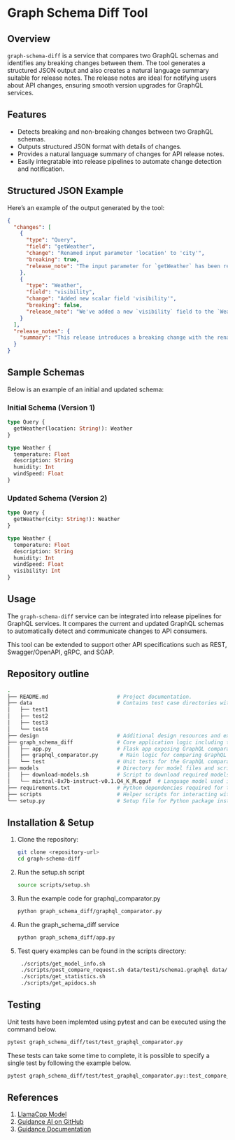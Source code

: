 
# Graph Schema Diff Tool

## Overview

`graph-schema-diff` is a service that compares two GraphQL schemas and identifies any breaking changes between them. The tool generates a structured JSON output and also creates a natural language summary suitable for release notes. The release notes are ideal for notifying users about API changes, ensuring smooth version upgrades for GraphQL services.

## Features

- Detects breaking and non-breaking changes between two GraphQL schemas.
- Outputs structured JSON format with details of changes.
- Provides a natural language summary of changes for API release notes.
- Easily integratable into release pipelines to automate change detection and notification.

## Structured JSON Example

Here’s an example of the output generated by the tool:

```json
{
  "changes": [
    {
      "type": "Query",
      "field": "getWeather",
      "change": "Renamed input parameter 'location' to 'city'",
      "breaking": true,
      "release_note": "The input parameter for `getWeather` has been renamed from `location` to `city`. This is a breaking change, so make sure to update any queries that use `location` to `city`."
    },
    {
      "type": "Weather",
      "field": "visibility",
      "change": "Added new scalar field 'visibility'",
      "breaking": false,
      "release_note": "We've added a new `visibility` field to the `Weather` type. You can now get visibility information in your weather queries without modifying existing ones. This is a non-breaking change."
    }
  ],
  "release_notes": {
    "summary": "This release introduces a breaking change with the renaming of the `location` parameter to `city` in the `getWeather` query, and a non-breaking enhancement with the addition of a new `visibility` field in the `Weather` type."
  }
}
```

## Sample Schemas

Below is an example of an initial and updated schema:

### Initial Schema (Version 1)

```graphql
type Query {
  getWeather(location: String!): Weather
}

type Weather {
  temperature: Float
  description: String
  humidity: Int
  windSpeed: Float
}
```

### Updated Schema (Version 2)

```graphql
type Query {
  getWeather(city: String!): Weather
}

type Weather {
  temperature: Float
  description: String
  humidity: Int
  windSpeed: Float
  visibility: Int
}
```

## Usage

The `graph-schema-diff` service can be integrated into release pipelines for GraphQL services. It compares the current and updated GraphQL schemas to automatically detect and communicate changes to API consumers.

This tool can be extended to support other API specifications such as REST, Swagger/OpenAPI, gRPC, and SOAP.


## Repository outline

```bash
.
├── README.md                      # Project documentation.
├── data                           # Contains test case directories with GraphQL schemas and expected results.
│   ├── test1
│   ├── test2
│   ├── test3
│   └── test4
├── design                         # Additional design resources and example outputs.
├── graph_schema_diff              # Core application logic including the GraphQL comparator and API.
│   ├── app.py                     # Flask app exposing GraphQL comparator as a REST API.
│   ├── graphql_comparator.py       # Main logic for comparing GraphQL schemas.
│   └── test                       # Unit tests for the GraphQL comparator.
├── models                         # Directory for model files and scripts.
│   ├── download-models.sh         # Script to download required models.
│   └── mixtral-8x7b-instruct-v0.1.Q4_K_M.gguf  # Language model used in the comparator.
├── requirements.txt               # Python dependencies required for the project.
├── scripts                        # Helper scripts for interacting with the API and monitoring resources.
└── setup.py                       # Setup file for Python package installation.
```

## Installation & Setup

1. Clone the repository:
   ```bash
   git clone <repository-url>
   cd graph-schema-diff
   ```

2. Run the setup.sh script
   ```bash
   source scripts/setup.sh
   ```

3. Run the example code for graphql_comparator.py
   ```bash
   python graph_schema_diff/graphql_comparator.py
   ```

4. Run the graph_schema_diff service
   ```bash
   python graph_schema_diff/app.py
   ```

5. Test query examples can be found in the scripts directory:
   ```bash
    ./scripts/get_model_info.sh
    ./scripts/post_compare_request.sh data/test1/schema1.graphql data/test1/schema2.graphql
    ./scripts/get_statistics.sh
    ./scripts/get_apidocs.sh
    ```

## Testing

Unit tests have been implemted using pytest and can be executed using the command below.

   ```bash
   pytest graph_schema_diff/test/test_graphql_comparator.py
   ```

These tests can take some time to complete, it is possible to specify a single test by following the example below.

   ```bash
   pytest graph_schema_diff/test/test_graphql_comparator.py::test_compare_test1
   ```

## References

1. [LlamaCpp Model](https://github.com/ggerganov/llama.cpp)
2. [Guidance AI on GitHub](https://github.com/guidance-ai/guidance)
3. [Guidance Documentation](https://guidance.readthedocs.io/en/latest/index.html)
